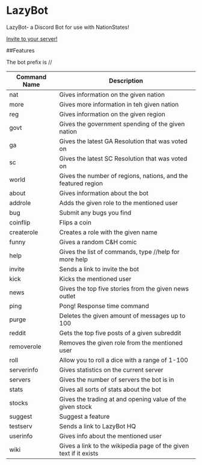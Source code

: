 # LazyBot
LazyBot- a Discord Bot for use with NationStates!

[Invite to your server!](https://discordapp.com/oauth2/authorize?client_id=259784917339078656&scope=bot&permissions=0)

##Features

The bot prefix is // 

Command Name | Description
------------ | -------------
nat | Gives information on the given nation
more | Gives more information in teh given nation
reg | Gives information on the given region
govt | Gives the government spending of the given nation
ga | Gives the latest GA Resolution that was voted on
sc | Gives the latest SC Resolution that was voted on
world | Gives the number of regions, nations, and the featured region
about | Gives information about the bot
addrole | Adds the given role to the mentioned user
bug | Submit any bugs you find
coinflip | Flips a coin
createrole | Creates a role with the given name
funny | Gives a random C&H comic
help | Gives the list of commands, type //help <command name> for more help
invite | Sends a link to invite the bot
kick | Kicks the mentioned user
news | Gives the top five stories from the given news outlet
ping | Pong! Response time command
purge | Deletes the given amount of messages up to 100
reddit | Gets the top five posts of a given subreddit
removerole | Removes the given role from the mentioned user
roll | Allow you to roll a dice with a range of 1-100
serverinfo | Gives statistics on the current server
servers | Gives the number of servers the bot is in
stats | Gives all sorts of stats about the bot
stocks | Gives the trading at and opening value of the given stock
suggest | Suggest a feature
testserv | Sends a link to LazyBot HQ
userinfo | Gives info about the mentioned user
wiki | Gives a link to the wikipedia page of the given text if it exists



